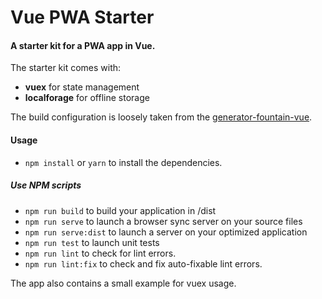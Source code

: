 # Vue PWA Starter

#### A starter kit for a PWA app in Vue.

The starter kit comes with:
- **vuex** for state management
- **localforage** for offline storage

The build configuration is loosely taken from the [generator-fountain-vue](https://github.com/FountainJS/generator-fountain-vue).


#### Usage

- `npm install` or `yarn` to install the dependencies.

##### Use NPM scripts

- `npm run build` to build your application in /dist
- `npm run serve` to launch a browser sync server on your source files
- `npm run serve:dist` to launch a server on your optimized application
- `npm run test` to launch unit tests
- `npm run lint` to check for lint errors.
- `npm run lint:fix` to check and fix auto-fixable lint errors.

The app also contains a small example for vuex usage.
